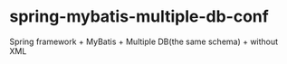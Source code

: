 spring-mybatis-multiple-db-conf
===============================

Spring framework + MyBatis + Multiple DB(the same schema) + without XML
